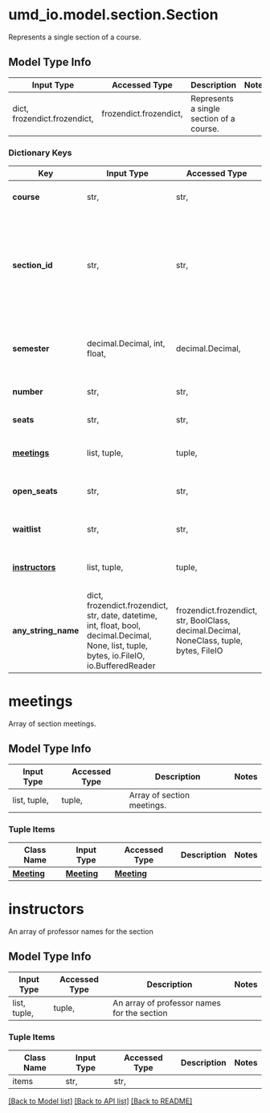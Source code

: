 # umd_io.model.section.Section

Represents a single section of a course.

## Model Type Info
Input Type | Accessed Type | Description | Notes
------------ | ------------- | ------------- | -------------
dict, frozendict.frozendict,  | frozendict.frozendict,  | Represents a single section of a course. | 

### Dictionary Keys
Key | Input Type | Accessed Type | Description | Notes
------------ | ------------- | ------------- | ------------- | -------------
**course** | str,  | str,  | The associated course id | [optional] 
**section_id** | str,  | str,  | A unique section identifier, always the course_id with a four-digit section number appended to it. | [optional] 
**semester** | decimal.Decimal, int, float,  | decimal.Decimal,  | Numeric representation of the semester, in format YYYYMM | [optional] 
**number** | str,  | str,  | The other half of section_id | [optional] 
**seats** | str,  | str,  | The number of seats for the section. | [optional] 
**[meetings](#meetings)** | list, tuple,  | tuple,  | Array of section meetings. | [optional] 
**open_seats** | str,  | str,  | The number of open seats for the section. | [optional] 
**waitlist** | str,  | str,  | The number of people on the waitlist. | [optional] 
**[instructors](#instructors)** | list, tuple,  | tuple,  | An array of professor names for the section | [optional] 
**any_string_name** | dict, frozendict.frozendict, str, date, datetime, int, float, bool, decimal.Decimal, None, list, tuple, bytes, io.FileIO, io.BufferedReader | frozendict.frozendict, str, BoolClass, decimal.Decimal, NoneClass, tuple, bytes, FileIO | any string name can be used but the value must be the correct type | [optional]

# meetings

Array of section meetings.

## Model Type Info
Input Type | Accessed Type | Description | Notes
------------ | ------------- | ------------- | -------------
list, tuple,  | tuple,  | Array of section meetings. | 

### Tuple Items
Class Name | Input Type | Accessed Type | Description | Notes
------------- | ------------- | ------------- | ------------- | -------------
[**Meeting**](Meeting.md) | [**Meeting**](Meeting.md) | [**Meeting**](Meeting.md) |  | 

# instructors

An array of professor names for the section

## Model Type Info
Input Type | Accessed Type | Description | Notes
------------ | ------------- | ------------- | -------------
list, tuple,  | tuple,  | An array of professor names for the section | 

### Tuple Items
Class Name | Input Type | Accessed Type | Description | Notes
------------- | ------------- | ------------- | ------------- | -------------
items | str,  | str,  |  | 

[[Back to Model list]](../../README.md#documentation-for-models) [[Back to API list]](../../README.md#documentation-for-api-endpoints) [[Back to README]](../../README.md)

